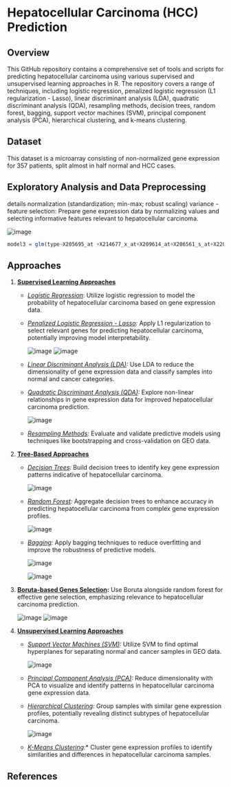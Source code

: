 # Hepatocellular Carcinoma (HCC) Prediction 

## Overview

This GitHub repository contains a comprehensive set of tools and scripts for predicting hepatocellular carcinoma using various supervised and unsupervised learning approaches in R. 
The repository covers a range of techniques, including logistic regression, penalized logistic regression (L1 regularization - Lasso), linear discriminant analysis (LDA), 
quadratic discriminant analysis (QDA), resampling methods, decision trees, random forest, bagging, support vector machines (SVM), principal component analysis (PCA), hierarchical clustering, and k-means 
clustering.

## Dataset

This dataset is a microarray consisting of non-normalized gene expression for 357 patients, split almost in half normal and HCC cases. 

## Exploratory Analysis and Data Preprocessing

details
normalization (standardization; min-max; robust scaling)
variance - feature selection: Prepare gene expression data by normalizing values and selecting informative features relevant to hepatocellular carcinoma.

![image](https://github.com/yazid-hoblos/Carcinoma-Prediction/assets/125372209/5a74dddc-cab6-4a21-b37b-71e64fbecd34)

```R
model3 = glm(type~X205695_at +X214677_x_at+X209614_at+X206561_s_at+X220491_at,mut_df[-1],family=binomial())
```

## Approaches 

1. **[Supervised Learning Approaches](supervised_learning_approaches)**
    - *[Logistic Regression](supervised_learning_approaches/logistic_regression.R)*: Utilize logistic regression to model the probability of hepatocellular carcinoma based on gene expression data.
    - *[Penalized Logistic Regression - Lasso](supervised_learning_approaches/penalized_logistic_regression.R):* Apply L1 regularization to select relevant genes for predicting hepatocellular carcinoma, potentially improving model interpretability.

      ![image](https://github.com/yazid-hoblos/Carcinoma-Prediction/assets/125372209/99890140-076d-4943-93cd-64af38a6a52f)
      ![image](https://github.com/yazid-hoblos/Carcinoma-Prediction/assets/125372209/5c513008-0752-41c8-a3b7-60828ec5080c)
      
    - *[Linear Discriminant Analysis (LDA)](supervised_learning_approaches/LDA_QDA.R):* Use LDA to reduce the dimensionality of gene expression data and classify samples into normal and cancer categories.
    - *[Quadratic Discriminant Analysis (QDA)](supervised_learning_approaches/LDA_QDA.R):* Explore non-linear relationships in gene expression data for improved hepatocellular carcinoma prediction.
  
        ![image](https://github.com/yazid-hoblos/Carcinoma-Prediction/assets/125372209/f8558fd1-3503-4012-b81f-ba13d1a0f1d4)

    - *[Resampling Methods](supervised_learning_approaches/resampling.R):* Evaluate and validate predictive models using techniques like bootstrapping and cross-validation on GEO data.

2. **[Tree-Based Approaches](tree_based_approaches)**
    - *[Decision Trees](tree_based_approaches/decision_trees.R):* Build decision trees to identify key gene expression patterns indicative of hepatocellular carcinoma.

      ![image](https://github.com/yazid-hoblos/Carcinoma-Prediction/assets/125372209/9a5a0af0-4e22-4fb7-9302-7aabd49be1a9)

    - *[Random Forest](tree_based_approaches/random_forest_bagging.R):* Aggregate decision trees to enhance accuracy in predicting hepatocellular carcinoma from complex gene expression profiles.

      ![image](https://github.com/yazid-hoblos/Carcinoma-Prediction/assets/125372209/d3edbe9b-2626-4161-acfd-b7d4bd1b21c1)
      
    - *[Bagging](tree_based_approaches/random_forest_bagging.R):* Apply bagging techniques to reduce overfitting and improve the robustness of predictive models.

      ![image](https://github.com/yazid-hoblos/Carcinoma-Prediction/assets/125372209/e21e8a4e-8a20-49d5-b69c-b4763fedf75f)

      ![image](https://github.com/yazid-hoblos/Carcinoma-Prediction/assets/125372209/cf717861-68c0-448d-b5b4-5830ef237196)

3. **[Boruta-based Genes Selection](boruta_gene_selection.R):** Use Boruta alongside random forest for effective gene selection, emphasizing relevance to hepatocellular carcinoma prediction.

    ![image](https://github.com/yazid-hoblos/Carcinoma-Prediction/assets/125372209/d34f7cdd-2e97-47bf-960d-eed19eeb4401)
    ![image](https://github.com/yazid-hoblos/Carcinoma-Prediction/assets/125372209/cb6f5997-55b2-4649-9944-6e210a8919b9)


4. **[Unsupervised Learning Approaches](unsupervised_learning_approaches)**
    - *[Support Vector Machines (SVM)](unsupervised_learning_approaches/SVM.R):* Utilize SVM to find optimal hyperplanes for separating normal and cancer samples in GEO data.

      ![image](https://github.com/yazid-hoblos/Carcinoma-Prediction/assets/125372209/ac8974aa-1b42-4bd8-9cd8-83a5e47da091)
      
    - *[Principal Component Analysis (PCA)](unsupervised_learning_approaches/PCA.R):* Reduce dimensionality with PCA to visualize and identify patterns in hepatocellular carcinoma gene expression data.
    - *[Hierarchical Clustering](unsupervised_learning_approaches/hierarchical_clustering.R):* Group samples with similar gene expression profiles, potentially revealing distinct subtypes of hepatocellular carcinoma.

      ![image](https://github.com/yazid-hoblos/Carcinoma-Prediction/assets/125372209/e721075f-4369-4a11-88f3-4ea54e5e2546)
      
    - *[K-Means Clustering](unsupervised_learning_approaches/k-means.R):** Cluster gene expression profiles to identify similarities and differences in hepatocellular carcinoma samples.

## References 
